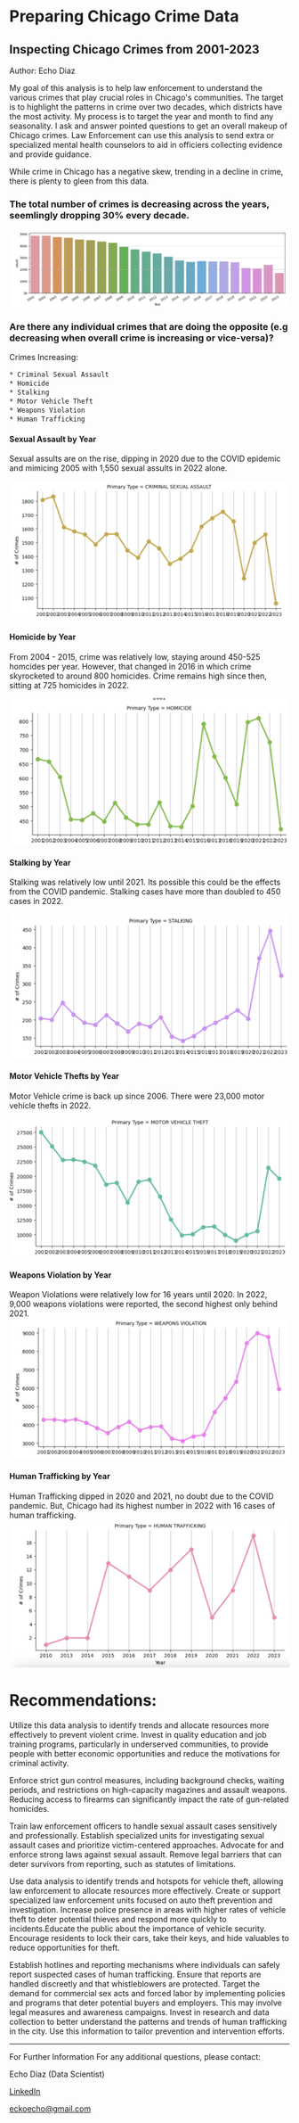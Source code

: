 # Preparing Chicago Crime Data

## Inspecting Chicago Crimes from 2001-2023

Author: Echo Diaz

My goal of this analysis is to help law enforcement to understand the various crimes that play crucial roles in Chicago's communities. The target is to highlight the patterns in crime over two decades, which districts have the most activity. My process is to target the year and month to find any seasonality. I ask and answer pointed questions to get an overall makeup of Chicago crimes. Law Enforcement can use this analysis to send extra or specialized mental health counselors to aid in officiers collecting evidence and provide guidance.

While crime in Chicago has a negative skew, trending in a decline in crime, there is plenty to gleen from this data.

### The total number of crimes is decreasing across the years, seemlingly dropping 30% every decade.

![Crime by Year](/Data/Images/screenshot7.png)


### **Are there any individual crimes that are doing the opposite (e.g decreasing when overall crime is increasing or vice-versa)?**

Crimes Increasing:

    * Criminal Sexual Assault
    * Homicide 
    * Stalking
    * Motor Vehicle Theft
    * Weapons Violation
    * Human Trafficking


#### Sexual Assault by Year
Sexual assults are on the rise, dipping in 2020 due to the COVID epidemic and mimicing 2005 with 1,550 sexual assults in 2022 alone.

![Sexual Assault by Year](/Data/Images/screenshot1.png)

    
#### Homicide by Year
From 2004 - 2015, crime was relatively low, staying around 450-525 homcides per year. However, that changed in 2016 in which crime skyrocketed to around 800 homicides. Crime remains high since then, sitting at 725 homicides in 2022.

![Homicide by Year](/Data/Images/screenshot2.png)

#### Stalking by Year
Stalking was relatively low until 2021. Its possible this could be the effects from the COVID pandemic.  Stalking cases have more than doubled to 450 cases in 2022.

![Stalking Assault by Year](/Data/Images/screenshot3.png)


#### Motor Vehicle Thefts by Year
Motor Vehicle crime is back up since 2006. There were 23,000 motor vehicle thefts in 2022.

![Motor Vehicle Thefts](/Data/Images/screenshot4.png)

#### Weapons Violation by Year
Weapon Violations were relatively low for 16 years until 2020. In 2022, 9,000 weapons violations were reported, the second highest only behind 2021.
![Weapons Violation by Year](/Data/Images/screenshot5.png)

#### Human Trafficking by Year
Human Trafficking dipped in 2020 and 2021, no doubt due to the COVID pandemic. But, Chicago had its highest number in 2022 with 16 cases of human trafficking.
![Human Trafficking by Year](/Data/Images/screenshot6.png)


# Recommendations:

Utilize this data analysis to identify trends and allocate resources more effectively to prevent violent crime. Invest in quality education and job training programs, particularly in underserved communities, to provide people with better economic opportunities and reduce the motivations for criminal activity.

Enforce strict gun control measures, including background checks, waiting periods, and restrictions on high-capacity magazines and assault weapons. Reducing access to firearms can significantly impact the rate of gun-related homicides.

Train law enforcement officers to handle sexual assault cases sensitively and professionally. Establish specialized units for investigating sexual assault cases and prioritize victim-centered approaches. Advocate for and enforce strong laws against sexual assault. Remove legal barriers that can deter survivors from reporting, such as statutes of limitations.

Use data analysis to identify trends and hotspots for vehicle theft, allowing law enforcement to allocate resources more effectively. Create or support specialized law enforcement units focused on auto theft prevention and investigation. Increase police presence in areas with higher rates of vehicle theft to deter potential thieves and respond more quickly to incidents.Educate the public about the importance of vehicle security. Encourage residents to lock their cars, take their keys, and hide valuables to reduce opportunities for theft. 

Establish hotlines and reporting mechanisms where individuals can safely report suspected cases of human trafficking. Ensure that reports are handled discreetly and that whistleblowers are protected. Target the demand for commercial sex acts and forced labor by implementing policies and programs that deter potential buyers and employers. This may involve legal measures and awareness campaigns. Invest in research and data collection to better understand the patterns and trends of human trafficking in the city. Use this information to tailor prevention and intervention efforts.

__________________________________________
For Further Information
For any additional questions, please contact:

Echo Diaz (Data Scientist) 

[LinkedIn](https://www.linkedin.com/in/virtual-echo/)

eckoecho@gmail.com
